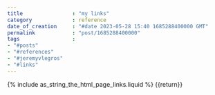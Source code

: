 ```yaml
---
title                : "my links"
category             : reference
date_of_creation     : "#date 2023-05-28 15:40 1685288400000 GMT"
permalink            : "post/1685288400000"
tags                 : 
- "#posts"
- "#references"
- "#jeremyvlegros"
- "#links"
---
```


{% include as_string_the_html_page_links.liquid %} {{return}}